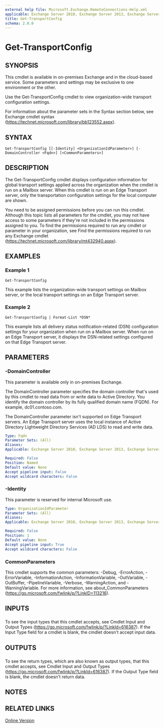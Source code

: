 ```yaml
---
external help file: Microsoft.Exchange.RemoteConnections-Help.xml
applicable: Exchange Server 2010, Exchange Server 2013, Exchange Server 2016, Exchange Online
title: Get-TransportConfig
schema: 2.0.0
---
```


# Get-TransportConfig

## SYNOPSIS
This cmdlet is available in on-premises Exchange and in the cloud-based service. Some parameters and settings may be exclusive to one environment or the other.

Use the Get-TransportConfig cmdlet to view organization-wide transport configuration settings.

For information about the parameter sets in the Syntax section below, see Exchange cmdlet syntax (https://technet.microsoft.com/library/bb123552.aspx).

## SYNTAX

```
Get-TransportConfig [[-Identity] <OrganizationIdParameter>] [-DomainController <Fqdn>] [<CommonParameters>]
```

## DESCRIPTION
The Get-TransportConfig cmdlet displays configuration information for global transport settings applied across the organization when the cmdlet is run on a Mailbox server. When this cmdlet is run on an Edge Transport server, only the transportation configuration settings for the local computer are shown.

You need to be assigned permissions before you can run this cmdlet. Although this topic lists all parameters for the cmdlet, you may not have access to some parameters if they're not included in the permissions assigned to you. To find the permissions required to run any cmdlet or parameter in your organization, see Find the permissions required to run any Exchange cmdlet (https://technet.microsoft.com/library/mt432940.aspx).

## EXAMPLES

### Example 1
```
Get-TransportConfig
```

This example lists the organization-wide transport settings on Mailbox server, or the local transport settings on an Edge Transport server.

### Example 2
```
Get-TransportConfig | Format-List *DSN*
```

This example lists all delivery status notification-related (DSN) configuration settings for your organization when run on a Mailbox server. When run on an Edge Transport server, it displays the DSN-related settings configured on that Edge Transport server.

## PARAMETERS

### -DomainController
This parameter is available only in on-premises Exchange.

The DomainController parameter specifies the domain controller that's used by this cmdlet to read data from or write data to Active Directory. You identify the domain controller by its fully qualified domain name (FQDN). For example, dc01.contoso.com.

The DomainController parameter isn't supported on Edge Transport servers. An Edge Transport server uses the local instance of Active Directory Lightweight Directory Services (AD LDS) to read and write data.

```yaml
Type: Fqdn
Parameter Sets: (All)
Aliases:
Applicable: Exchange Server 2010, Exchange Server 2013, Exchange Server 2016, Exchange Online

Required: False
Position: Named
Default value: None
Accept pipeline input: False
Accept wildcard characters: False
```

### -Identity
This parameter is reserved for internal Microsoft use.

```yaml
Type: OrganizationIdParameter
Parameter Sets: (All)
Aliases:
Applicable: Exchange Server 2010, Exchange Server 2013, Exchange Server 2016, Exchange Online

Required: False
Position: 1
Default value: None
Accept pipeline input: True
Accept wildcard characters: False
```

### CommonParameters
This cmdlet supports the common parameters: -Debug, -ErrorAction, -ErrorVariable, -InformationAction, -InformationVariable, -OutVariable, -OutBuffer, -PipelineVariable, -Verbose, -WarningAction, and -WarningVariable. For more information, see about_CommonParameters (https://go.microsoft.com/fwlink/p/?LinkID=113216).

## INPUTS

###  
To see the input types that this cmdlet accepts, see Cmdlet Input and Output Types (https://go.microsoft.com/fwlink/p/?LinkId=616387). If the Input Type field for a cmdlet is blank, the cmdlet doesn't accept input data.

## OUTPUTS

###  
To see the return types, which are also known as output types, that this cmdlet accepts, see Cmdlet Input and Output Types (https://go.microsoft.com/fwlink/p/?LinkId=616387). If the Output Type field is blank, the cmdlet doesn't return data.

## NOTES

## RELATED LINKS

[Online Version](https://technet.microsoft.com/library/8f54a77c-7a5c-446f-b661-022c7e53f5c0.aspx)
